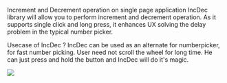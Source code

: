Increment and Decrement operation on single page application
IncDec library will allow you to perform increment and decrement operation. As it supports single click and long press, it enhances UX solving the delay problem in the typical number picker.

Usecase of IncDec ?
IncDec can be used as an alternate for numberpicker, for fast number picking. User need not scroll the wheel for long time. He can just press and hold the button and IncDec will do it's magic.

![](src/screen1.png)


